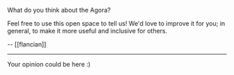 What do you think about the Agora?

Feel free to use this open space to tell us! We'd love to improve it for you; in general, to make it more useful and inclusive for others.

-- [[flancian]]

---

Your opinion could be here :)